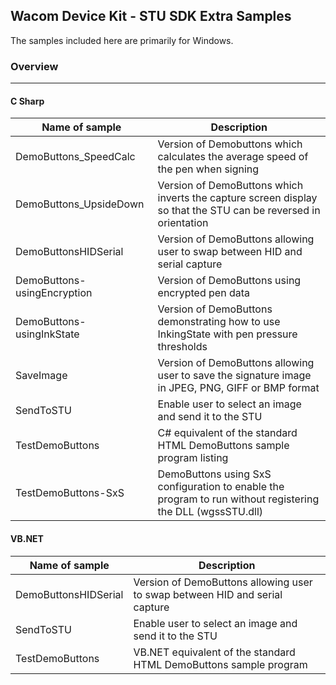 
## Wacom Device Kit - STU SDK Extra Samples

The samples included here are primarily for Windows.

### Overview
---

#### C Sharp

|   Name of sample                | Description                                                                                                    |
|---------------------------------|----------------------------------------------------------------------------------------------------------------|
| DemoButtons_SpeedCalc           | Version of Demobuttons which calculates the average speed of the pen when signing                              |
| DemoButtons_UpsideDown          | Version of DemoButtons which inverts the capture screen display so that the STU can be reversed in orientation |
| DemoButtonsHIDSerial            | Version of DemoButtons allowing user to swap between HID and serial capture                                    |
| DemoButtons-usingEncryption     | Version of DemoButtons using encrypted pen data                                                                |
| DemoButtons-usingInkState       | Version of DemoButtons demonstrating how to use InkingState with pen pressure thresholds                       |
| SaveImage                       | Version of DemoButtons allowing user to save the signature image in JPEG, PNG, GIFF or BMP format              |
| SendToSTU                       | Enable user to select an image and send it to the STU                                                          |
| TestDemoButtons                 | C# equivalent of the standard HTML DemoButtons sample program listing                                          |
| TestDemoButtons-SxS             | DemoButtons using SxS configuration to enable the program to run without registering the DLL (wgssSTU.dll)     |

#### VB.NET

|   Name of sample                | Description                                                                                                    |
|---------------------------------|-----------------------------------------------------------------------------|
| DemoButtonsHIDSerial            | Version of DemoButtons allowing user to swap between HID and serial capture |
| SendToSTU                       | Enable user to select an image and send it to the STU                       |
| TestDemoButtons                 | VB.NET equivalent of the standard HTML DemoButtons sample program           |

